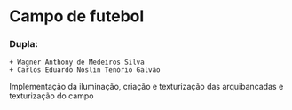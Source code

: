 # Campo de futebol
### Dupla:
	+ Wagner Anthony de Medeiros Silva
	+ Carlos Eduardo Noslin Tenório Galvão

Implementação da iluminação, criação e texturização das arquibancadas e texturização do campo